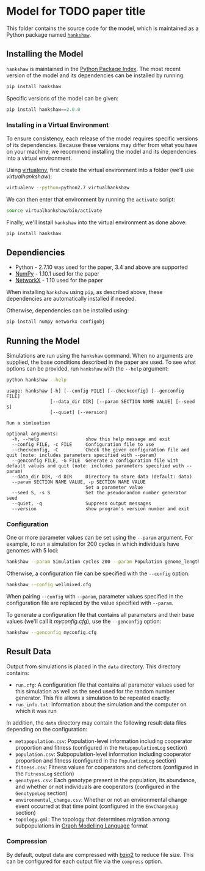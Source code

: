 # Model for TODO paper title

This folder contains the source code for the model, which is maintained as a Python package named [`hankshaw`](https://pypi.python.org/pypi/hankshaw/).


## Installing the Model

`hankshaw` is maintained in the [Python Package Index](https://pypi.python.org/pypi). The most recent version of the model and its dependencies can be installed by running:

```python
pip install hankshaw
```

Specific versions of the model can be given:

```python
pip install hankshaw==2.0.0
```


### Installing in a Virtual Environment

To ensure consistency, each release of the model requires specific versions of its dependencies.
Because these versions may differ from what you have on your machine, we recommend installing the model and its dependencies into a virtual environment.

Using [virtualenv](https://virtualenv.pypa.io/en/latest/), first create the virtual environment into a folder (we'll use *virtualhankshaw*):

```sh
virtualenv --python=python2.7 virtualhankshaw
```

We can then enter that environment by running the `activate` script:

```sh
source virtualhankshaw/bin/activate
```

Finally, we'll install `hankshaw` into the virtual environment as done above:

```python
pip install hankshaw
```


## Dependiencies

* Python - 2.7.10 was used for the paper, 3.4 and above are supported
* [NumPy](http://www.numpy.org) - 1.10.1 used for the paper
* [NetworkX](https://networkx.github.io/) - 1.10 used for the paper


When installing `hankshaw` using `pip`, as described above, these dependencies are automatically installed if needed.

Otherwise, dependencies can be installed using:

```sh
pip install numpy networkx configobj
```


## Running the Model

Simulations are run using the `hankshaw` command. When no arguments are supplied, the base conditions described in the paper are used. To see what options can be provided, run `hankshaw` with the `--help` argument:

```sh
python hankshaw --help
```

```
usage: hankshaw [-h] [--config FILE] [--checkconfig] [--genconfig FILE]
                [--data_dir DIR] [--param SECTION NAME VALUE] [--seed S]
                [--quiet] [--version]

Run a simluation

optional arguments:
  -h, --help                 show this help message and exit
  --config FILE, -c FILE     Configuration file to use
  --checkconfig, -C          Check the given configuration file and quit (note: includes parameters specified with --param)
  --genconfig FILE, -G FILE  Generate a configuration file with default values and quit (note: includes parameters specified with --param)
  --data_dir DIR, -d DIR     Directory to store data (default: data)
  --param SECTION NAME VALUE, -p SECTION NAME VALUE
                             Set a parameter value
  --seed S, -s S             Set the pseudorandom number generator seed
  --quiet, -q                Suppress output messages
  --version                  show program's version number and exit
```

### Configuration

One or more parameter values can be set using the `--param` argument. For example, to run a simulation for 200 cycles in which individuals have genomes with 5 loci:

```sh
hankshaw --param Simulation cycles 200 --param Population genome_length 5
```

Otherwise, a configuration file can be specified with the `--config` option:

```sh
hankshaw --config wellmixed.cfg
```

When pairing `--config` with `--param`, parameter values specified in the configuration file are replaced by the value specified with `--param`.

To generate a configuration file that contains all parameters and their base values (we'll call it *myconfig.cfg*), use the `--genconfig` option:

```sh
hankshaw --genconfig myconfig.cfg
```


## Result Data

Output from simulations is placed in the `data` directory. This directory contains:

* `run.cfg`: A configuration file that contains all parameter values used for this simulation as well as the seed used for the random number generator. This file allows a simulation to be repeated exactly.
* `run_info.txt`: Information about the simulation and the computer on which it was run

In addition, the `data` directory may contain the following result data files depending on the configuration:

* `metapopulation.csv`: Population-level information including cooperator proportion and fitness (configured in the `MetapopulationLog` section)
* `population.csv`: Subpopulation-level information including cooperator proportion and fitness (configured in the `PopulationLog` section)
* `fitness.csv`: Fitness values for cooperators and defectors (configured in the `FitnessLog` section)
* `genotypes.csv`: Each genotype present in the population, its abundance, and whether or not individuals are cooperators (configured in the `GenotypeLog` section)
* `environmental_change.csv`: Whether or not an environmental change event occurred at that time point (configured in the `EnvChangeLog` section)
* `topology.gml`: The topology that determines migration among subpopulations in [Graph Modelling Language](https://en.wikipedia.org/wiki/Graph_Modelling_Language) format


### Compression

By default, output data are compressed with [bzip2](http://bzip.org) to reduce file size.
This can be configured for each output file via the `compress` option.

